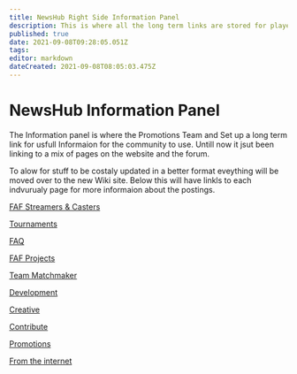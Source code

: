 ```yaml
---
title: NewsHub Right Side Information Panel
description: This is where all the long term links are stored for players to be able to access!
published: true
date: 2021-09-08T09:28:05.051Z
tags: 
editor: markdown
dateCreated: 2021-09-08T08:05:03.475Z
---
```


# NewsHub Information Panel

The Information panel is where the Promotions Team and Set up a long term link for usfull Informaion for the community to use. Untill now it jsut been linking to a mix of pages on the website and the forum.

To alow for stuff to be costaly updated in a better format eveything will be moved over to the new Wiki site. Below this will have linkls to each indvurualy page for more informaion about the postings.

[FAF Streamers & Casters](/Casts&Livestreams)

[Tournaments](/Tournaments)

[FAQ](https://forum.faforever.com/category/18/frequently-asked-questions)

[FAF Projects](/Projects)

[Team Matchmaker](/TMM)

[Development](/development)

[Creative](/creative)

[Contribute](/contribute)

[Promotions](/promotions)

[From the internet](fromtheinternet)

